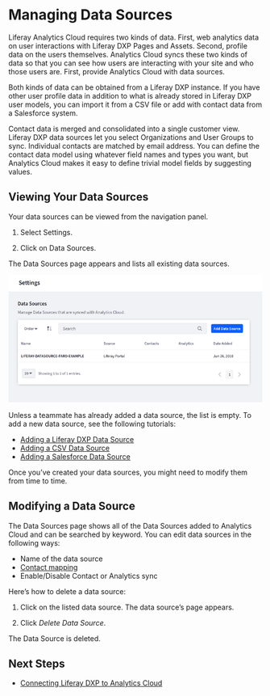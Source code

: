 # Managing Data Sources

Liferay Analytics Cloud requires two kinds of data. First, web analytics data on user interactions with Liferay DXP Pages and Assets. Second, profile data on the users themselves. Analytics Cloud syncs these two kinds of data so that you can see how users are interacting with your site and who those users are. First, provide Analytics Cloud with data sources.

Both kinds of data can be obtained from a Liferay DXP instance. If you have other user profile data in addition to what is already stored in Liferay DXP user models, you can import it from a CSV file or add with contact data from a Salesforce system.

Contact data is merged and consolidated into a single customer view. Liferay DXP data sources let you select Organizations and User Groups to sync. Individual contacts are matched by email address. You can define the contact data model using whatever field names and types you want, but Analytics Cloud makes it easy to define trivial model fields by suggesting values.

## Viewing Your Data Sources

Your data sources can be viewed from the navigation panel.

1. Select Settings.

1. Click on Data Sources.

The Data Sources page appears and lists all existing data sources.

![View, edit, and add data sources from the Data Sources page.](managing-data-sources/images/01.png)

Unless a teammate has already added a data source, the list is empty. To add a new data source, see the following tutorials:

-   [Adding a Liferay DXP Data Source](./connecting-liferay-dxp-to-analytics-cloud.md)
-   [Adding a CSV Data Source](../../individuals-and-segments/individual-profiles/adding-a-csv-data-source.md)
-   [Adding a Salesforce Data Source](../../individuals-and-segments/individual-profiles/adding-a-salesforce-data-source.md)

Once you’ve created your data sources, you might need to modify them from time to time.

## Modifying a Data Source

The Data Sources page shows all of the Data Sources added to Analytics Cloud and can be searched by keyword. You can edit data sources in the following ways:

-   Name of the data source
-   [Contact mapping](../../individuals-and-segments/individual-profiles/mapping-contact-data.md)
-   Enable/Disable Contact or Analytics sync

Here’s how to delete a data source:

1. Click on the listed data source. The data source’s page appears.

1. Click _Delete Data Source_.

The Data Source is deleted.

## Next Steps

-   [Connecting Liferay DXP to Analytics Cloud](./connecting-liferay-dxp-to-analytics-cloud.md)
